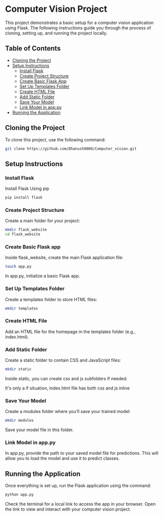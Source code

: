 # Computer Vision Project

This project demonstrates a basic setup for a computer vision application using Flask. The following instructions guide you through the process of cloning, setting up, and running the project locally.

## Table of Contents
- [Cloning the Project](#cloning-the-project)
- [Setup Instructions](#setup-instructions)
  - [Install Flask](#install-flask)
  - [Create Project Structure](#create-project-structure)
  - [Create Basic Flask App](#create-basic-flask-app)
  - [Set Up Templates Folder](#set-up-templates-folder)
  - [Create HTML File](#create-html-file)
  - [Add Static Folder](#add-static-folder)
  - [Save Your Model](#save-your-model)
  - [Link Model in app.py](#link-model-in-app-py)
- [Running the Application](#running-the-application)

## Cloning the Project

To clone this project, use the following command:

```bash
git clone https://github.com/Dhanush0000/Computer_vision.git
```

## Setup Instructions

### Install Flask

Install Flask Using pip

```bash
pip install flask
```

### Create Project Structure

Create a main folder for your project:

```bash
mkdir flask_website
cd flask_website
```

### Create Basic Flask app

Inside flask_website, create the main Flask application file:

```bash
touch app.py
```

In app.py, initialize a basic Flask app.

### Set Up Templates Folder

Create a templates folder to store HTML files:

```bash
mkdir templates
```

### Create HTML File

Add an HTML file for the homepage in the templates folder (e.g., index.html).

### Add Static Folder

Create a static folder to contain CSS and JavaScript files:

```bash
mkdir static
```

Inside static, you can create css and js subfolders if needed.

It's only a if situation, index.html file has both css and js inline

### Save Your Model


Create a modules folder where you’ll save your trained model:

```bash
mkdir modules
```

Save your model file in this folder.

### Link Model in app.py

In app.py, provide the path to your saved model file for predictions. This will allow you to load the model and use it to predict classes.

## Running the Application

Once everything is set up, run the Flask application using the command:

```bash
python app.py
```

Check the terminal for a local link to access the app in your browser. Open the link to view and interact with your computer vision project.
